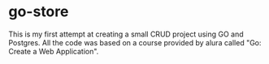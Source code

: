 # go-store
This is my first attempt at creating a small CRUD project using GO and Postgres. All the code was based on a course provided by alura called "Go: Create a Web Application".
